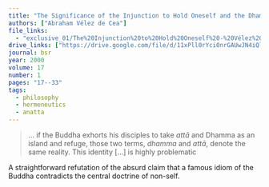 ```yaml
---
title: "The Significance of the Injunction to Hold Oneself and the Dhamma as an Island and a Refuge in the Buddha's Teaching"
authors: ["Abraham Vélez de Cea"]
file_links:
  - "exclusive_01/The%20Injunction%20to%20Hold%20Oneself%20-%20Vélez%20de%20Cea.pdf"
drive_links: ["https://drive.google.com/file/d/11xPll0rYci0nrGAUwJN4iQlr_iPURsoZ/view?usp=drivesdk"]
journal: bsr
year: 2000
volume: 17
number: 1
pages: "17--33"
tags:
  - philosophy
  - hermeneutics
  - anatta
---
```


> … if the Buddha exhorts his disciples to take *attā* and Dhamma as an island and refuge, those two terms, *dhamma* and *attā*, denote the same reality. This identity [...] is highly problematic

A straightforward refutation of the absurd claim that a famous idiom of the Buddha contradicts the central doctrine of non-self.
